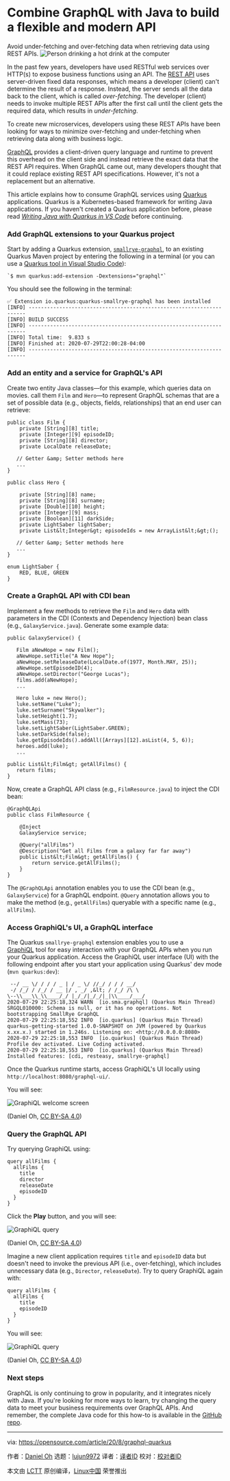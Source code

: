 [#]: collector: (lujun9972)
[#]: translator: ( )
[#]: reviewer: ( )
[#]: publisher: ( )
[#]: url: ( )
[#]: subject: (Combine GraphQL with Java to build a flexible and modern API)
[#]: via: (https://opensource.com/article/20/8/graphql-quarkus)
[#]: author: (Daniel Oh https://opensource.com/users/daniel-oh)

Combine GraphQL with Java to build a flexible and modern API
======
Avoid under-fetching and over-fetching data when retrieving data using
REST APIs.
![Person drinking a hot drink at the computer][1]

In the past few years, developers have used RESTful web services over HTTP(s) to expose business functions using an API. The [REST API][2] uses server-driven fixed data responses, which means a developer (client) can't determine the result of a response. Instead, the server sends all the data back to the client, which is called _over-fetching_. The developer (client) needs to invoke multiple REST APIs after the first call until the client gets the required data, which results in _under-fetching_.

To create new microservices, developers using these REST APIs have been looking for ways to minimize over-fetching and under-fetching when retrieving data along with business logic.

[GraphQL][3] provides a client-driven query language and runtime to prevent this overhead on the client side and instead retrieve the exact data that the REST API requires. When GraphQL came out, many developers thought that it could replace existing REST API specifications. However, it's not a replacement but an alternative.

This article explains how to consume GraphQL services using [Quarkus][4] applications. Quarkus is a Kubernetes-based framework for writing Java applications. If you haven't created a Quarkus application before, please read [_Writing Java with Quarkus in VS Code_][5] before continuing.

### Add GraphQL extensions to your Quarkus project

Start by adding a Quarkus extension, [`smallrye-graphql`][6], to an existing Quarkus Maven project by entering the following in a terminal (or you can use a [Quarkus tool in Visual Studio Code][7]):


```
`$ mvn quarkus:add-extension -Dextensions="graphql"`
```

You should see the following in the terminal:


```
✅ Extension io.quarkus:quarkus-smallrye-graphql has been installed
[INFO] ---------------------------------------------------------------------
[INFO] BUILD SUCCESS
[INFO] ---------------------------------------------------------------------
[INFO] Total time:  9.833 s
[INFO] Finished at: 2020-07-29T22:00:28-04:00
[INFO] ---------------------------------------------------------------------
```

### Add an entity and a service for GraphQL's API

Create two entity Java classes—for this example, which queries data on movies. call them `Film` and `Hero`—to represent GraphQL schemas that are a set of possible data (e.g., objects, fields, relationships) that an end user can retrieve:


```
public class Film {
    private [String][8] title;
    private [Integer][9] episodeID;
    private [String][8] director;
    private LocalDate releaseDate;

   // Getter &amp; Setter methods here
   ...
}

public class Hero {

    private [String][8] name;
    private [String][8] surname;
    private [Double][10] height;
    private [Integer][9] mass;
    private [Boolean][11] darkSide;
    private LightSaber lightSaber;
    private List&lt;Integer&gt; episodeIds = new ArrayList&lt;&gt;();

   // Getter &amp; Setter methods here
   ...
}

enum LightSaber {
    RED, BLUE, GREEN
}
```

### Create a GraphQL API with CDI bean

Implement a few methods to retrieve the `Film` and `Hero` data with parameters in the CDI (Contexts and Dependency Injection) bean class (e.g., `GalaxyService.java`). Generate some example data:


```
public GalaxyService() {

   Film aNewHope = new Film();
   aNewHope.setTitle("A New Hope");
   aNewHope.setReleaseDate(LocalDate.of(1977, Month.MAY, 25));
   aNewHope.setEpisodeID(4);
   aNewHope.setDirector("George Lucas");
   films.add(aNewHope);
   ...

   Hero luke = new Hero();
   luke.setName("Luke");
   luke.setSurname("Skywalker");
   luke.setHeight(1.7);
   luke.setMass(73);
   luke.setLightSaber(LightSaber.GREEN);
   luke.setDarkSide(false);
   luke.getEpisodeIds().addAll([Arrays][12].asList(4, 5, 6));
   heroes.add(luke);
   ...

public List&lt;Film&gt; getAllFilms() {
   return films;
}
```

Now, create a GraphQL API class (e.g., `FilmResource.java`) to inject the CDI bean:


```
@GraphQLApi
public class FilmResource {

    @Inject
    GalaxyService service;

    @Query("allFilms")
    @Description("Get all Films from a galaxy far far away")
    public List&lt;Film&gt; getAllFilms() {
        return service.getAllFilms();
    }
}
```

The `@GraphQLApi` annotation enables you to use the CDI bean (e.g., `GalaxyService`) for a GraphQL endpoint. `@Query` annotation allows you to make the method (e.g., `getAllFilms`) queryable with a specific name (e.g., `allFilms`).

### Access GraphiQL's UI, a GraphQL interface

The Quarkus `smallrye-graphql` extension enables you to use a [GraphiQL][13] tool for easy interaction with your GraphQL APIs when you run your Quarkus application. Access the GraphiQL user interface (UI) with the following endpoint after you start your application using Quarkus' dev mode (`mvn quarkus:dev`):


```
 --/ __ \/ / / / _ | / _ \/ //_/ / / / __/
 -/ /_/ / /_/ / __ |/ , _/ ,&lt; / /_/ /\ \  
\--\\___\\_\\____/_/ |_/_/|_/_/|_|\\____/___/  
2020-07-29 22:25:18,324 WARN  [io.sma.graphql] (Quarkus Main Thread) SRGQL010000: Schema is null, or it has no operations. Not bootstrapping SmallRye GraphQL
2020-07-29 22:25:18,552 INFO  [io.quarkus] (Quarkus Main Thread) quarkus-getting-started 1.0.0-SNAPSHOT on JVM (powered by Quarkus x.xx.x.) started in 1.246s. Listening on: <http://0.0.0.0:8080>
2020-07-29 22:25:18,553 INFO  [io.quarkus] (Quarkus Main Thread) Profile dev activated. Live Coding activated.
2020-07-29 22:25:18,553 INFO  [io.quarkus] (Quarkus Main Thread) Installed features: [cdi, resteasy, smallrye-graphql]
```

Once the Quarkus runtime starts, access GraphiQL's UI locally using `http://localhost:8080/graphql-ui/`.

You will see:

![GraphiQL welcome screen][14]

(Daniel Oh, [CC BY-SA 4.0][15])

### Query the GraphQL API

Try querying GraphiQL using:


```
query allFilms {
  allFilms {
    title
    director
    releaseDate
    episodeID
  }
}
```

Click the **Play** button, and you will see:

![GraphiQL query][16]

(Daniel Oh, [CC BY-SA 4.0][15])

Imagine a new client application requires `title` and `episodeID` data but doesn't need to invoke the previous API (i.e., over-fetching), which includes unnecessary data (e.g., `Director`, `releaseDate`). Try to query GraphiQL again with:


```
query allFilms {
  allFilms {
    title
    episodeID
  }
}
```

You will see:

![GraphiQL query][17]

(Daniel Oh, [CC BY-SA 4.0][15])

### Next steps

GraphQL is only continuing to grow in popularity, and it integrates nicely with Java. If you're looking for more ways to learn, try changing the query data to meet your business requirements over GraphQL APIs. And remember, the complete Java code for this how-to is available in the [GitHub repo][18].

--------------------------------------------------------------------------------

via: https://opensource.com/article/20/8/graphql-quarkus

作者：[Daniel Oh][a]
选题：[lujun9972][b]
译者：[译者ID](https://github.com/译者ID)
校对：[校对者ID](https://github.com/校对者ID)

本文由 [LCTT](https://github.com/LCTT/TranslateProject) 原创编译，[Linux中国](https://linux.cn/) 荣誉推出

[a]: https://opensource.com/users/daniel-oh
[b]: https://github.com/lujun9972
[1]: https://opensource.com/sites/default/files/styles/image-full-size/public/lead-images/coffee_tea_laptop_computer_work_desk.png?itok=D5yMx_Dr (Person drinking a hot drink at the computer)
[2]: https://www.redhat.com/en/topics/api/what-is-a-rest-api
[3]: https://opensource.com/article/19/6/what-is-graphql
[4]: https://quarkus.io/
[5]: https://opensource.com/article/20/4/java-quarkus-vs-code
[6]: https://github.com/smallrye/smallrye-graphql
[7]: https://marketplace.visualstudio.com/items?itemName=redhat.vscode-quarkus
[8]: http://www.google.com/search?hl=en&q=allinurl%3Adocs.oracle.com+javase+docs+api+string
[9]: http://www.google.com/search?hl=en&q=allinurl%3Adocs.oracle.com+javase+docs+api+integer
[10]: http://www.google.com/search?hl=en&q=allinurl%3Adocs.oracle.com+javase+docs+api+double
[11]: http://www.google.com/search?hl=en&q=allinurl%3Adocs.oracle.com+javase+docs+api+boolean
[12]: http://www.google.com/search?hl=en&q=allinurl%3Adocs.oracle.com+javase+docs+api+arrays
[13]: https://github.com/graphql/graphiql
[14]: https://opensource.com/sites/default/files/uploads/welcometographiql.png (GraphiQL welcome screen)
[15]: https://creativecommons.org/licenses/by-sa/4.0/
[16]: https://opensource.com/sites/default/files/uploads/graphiqlquery.png (GraphiQL query)
[17]: https://opensource.com/sites/default/files/uploads/graphiqlquery2.png (GraphiQL query)
[18]: https://github.com/quarkusio/quarkus-quickstarts/tree/master/microprofile-graphql-quickstart

